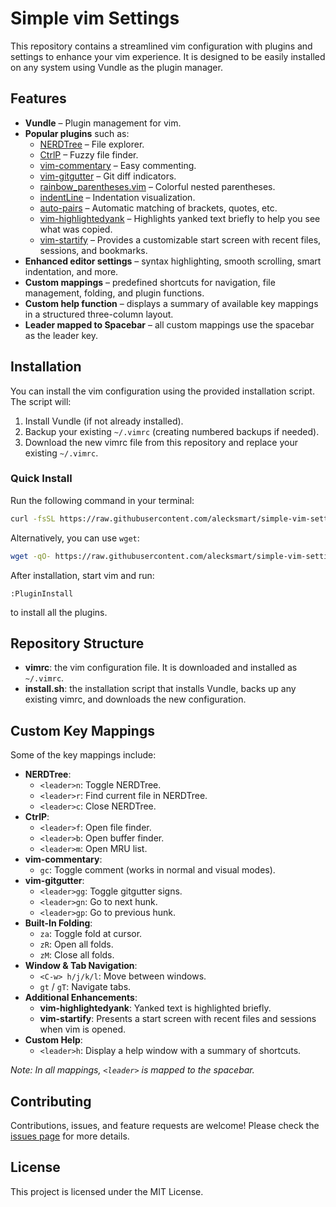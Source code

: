 # Simple vim Settings

This repository contains a streamlined vim configuration with plugins and settings to enhance your vim experience. It is designed to be easily installed on any system using Vundle as the plugin manager.

## Features

- **Vundle** – Plugin management for vim.
- **Popular plugins** such as:
  - [NERDTree](https://github.com/preservim/nerdtree) – File explorer.
  - [CtrlP](https://github.com/ctrlpvim/ctrlp.vim) – Fuzzy file finder.
  - [vim-commentary](https://github.com/tpope/vim-commentary) – Easy commenting.
  - [vim-gitgutter](https://github.com/airblade/vim-gitgutter) – Git diff indicators.
  - [rainbow_parentheses.vim](https://github.com/kien/rainbow_parentheses.vim) – Colorful nested parentheses.
  - [indentLine](https://github.com/Yggdroot/indentLine) – Indentation visualization.
  - [auto-pairs](https://github.com/jiangmiao/auto-pairs) – Automatic matching of brackets, quotes, etc.
  - [vim-highlightedyank](https://github.com/machakann/vim-highlightedyank) – Highlights yanked text briefly to help you see what was copied.
  - [vim-startify](https://github.com/mhinz/vim-startify) – Provides a customizable start screen with recent files, sessions, and bookmarks.
- **Enhanced editor settings** – syntax highlighting, smooth scrolling, smart indentation, and more.
- **Custom mappings** – predefined shortcuts for navigation, file management, folding, and plugin functions.
- **Custom help function** – displays a summary of available key mappings in a structured three-column layout.
- **Leader mapped to Spacebar** – all custom mappings use the spacebar as the leader key.

## Installation

You can install the vim configuration using the provided installation script. The script will:

1. Install Vundle (if not already installed).
2. Backup your existing `~/.vimrc` (creating numbered backups if needed).
3. Download the new vimrc file from this repository and replace your existing `~/.vimrc`.

### Quick Install

Run the following command in your terminal:

```bash
curl -fsSL https://raw.githubusercontent.com/alecksmart/simple-vim-settings/main/install.sh | bash
```

Alternatively, you can use `wget`:

```bash
wget -qO- https://raw.githubusercontent.com/alecksmart/simple-vim-settings/main/install.sh | bash
```

After installation, start vim and run:

```vim
:PluginInstall
```

to install all the plugins.

## Repository Structure

- **vimrc**: the vim configuration file. It is downloaded and installed as `~/.vimrc`.
- **install.sh**: the installation script that installs Vundle, backs up any existing vimrc, and downloads the new configuration.

## Custom Key Mappings

Some of the key mappings include:

- **NERDTree**:
  - `<leader>n`: Toggle NERDTree.
  - `<leader>r`: Find current file in NERDTree.
  - `<leader>c`: Close NERDTree.
- **CtrlP**:
  - `<leader>f`: Open file finder.
  - `<leader>b`: Open buffer finder.
  - `<leader>m`: Open MRU list.
- **vim-commentary**:
  - `gc`: Toggle comment (works in normal and visual modes).
- **vim-gitgutter**:
  - `<leader>gg`: Toggle gitgutter signs.
  - `<leader>gn`: Go to next hunk.
  - `<leader>gp`: Go to previous hunk.
- **Built-In Folding**:
  - `za`: Toggle fold at cursor.
  - `zR`: Open all folds.
  - `zM`: Close all folds.
- **Window & Tab Navigation**:
  - `<C-w> h/j/k/l`: Move between windows.
  - `gt` / `gT`: Navigate tabs.
- **Additional Enhancements**:
  - **vim-highlightedyank**: Yanked text is highlighted briefly.
  - **vim-startify**: Presents a start screen with recent files and sessions when vim is opened.
- **Custom Help**:
  - `<leader>h`: Display a help window with a summary of shortcuts.

*Note: In all mappings, `<leader>` is mapped to the spacebar.*

## Contributing

Contributions, issues, and feature requests are welcome! Please check the [issues page](https://github.com/alecksmart/simple-vim-settings/issues) for more details.

## License

This project is licensed under the MIT License.
